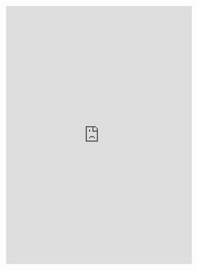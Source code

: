 <iframe src="https://teamup.com/ksn6ou6b9gscqbjoj5" frameborder="0" width="100%" height="700"></iframe>